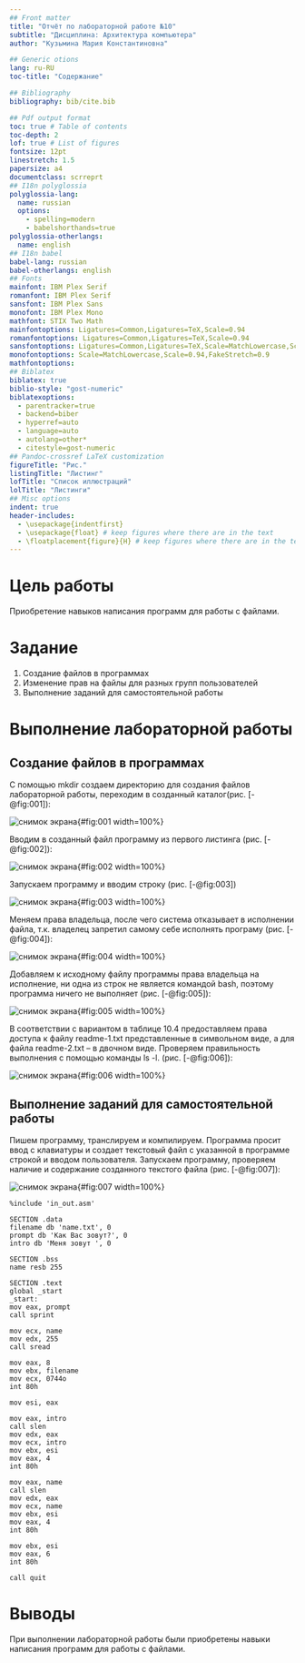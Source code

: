 ```yaml
---
## Front matter
title: "Отчёт по лабораторной работе №10"
subtitle: "Дисциплина: Архитектура компьютера"
author: "Кузьмина Мария Константиновна"

## Generic otions
lang: ru-RU
toc-title: "Содержание"

## Bibliography
bibliography: bib/cite.bib

## Pdf output format
toc: true # Table of contents
toc-depth: 2
lof: true # List of figures
fontsize: 12pt
linestretch: 1.5
papersize: a4
documentclass: scrreprt
## I18n polyglossia
polyglossia-lang:
  name: russian
  options:
	- spelling=modern
	- babelshorthands=true
polyglossia-otherlangs:
  name: english
## I18n babel
babel-lang: russian
babel-otherlangs: english
## Fonts
mainfont: IBM Plex Serif
romanfont: IBM Plex Serif
sansfont: IBM Plex Sans
monofont: IBM Plex Mono
mathfont: STIX Two Math
mainfontoptions: Ligatures=Common,Ligatures=TeX,Scale=0.94
romanfontoptions: Ligatures=Common,Ligatures=TeX,Scale=0.94
sansfontoptions: Ligatures=Common,Ligatures=TeX,Scale=MatchLowercase,Scale=0.94
monofontoptions: Scale=MatchLowercase,Scale=0.94,FakeStretch=0.9
mathfontoptions:
## Biblatex
biblatex: true
biblio-style: "gost-numeric"
biblatexoptions:
  - parentracker=true
  - backend=biber
  - hyperref=auto
  - language=auto
  - autolang=other*
  - citestyle=gost-numeric
## Pandoc-crossref LaTeX customization
figureTitle: "Рис."
listingTitle: "Листинг"
lofTitle: "Список иллюстраций"
lolTitle: "Листинги"
## Misc options
indent: true
header-includes:
  - \usepackage{indentfirst}
  - \usepackage{float} # keep figures where there are in the text
  - \floatplacement{figure}{H} # keep figures where there are in the text
---
```


# Цель работы

Приобретение навыков написания программ для работы с файлами.


# Задание

1. Создание файлов в программах
2. Изменение прав на файлы для разных групп пользователей
3. Выполнение заданий для самостоятельной работы



# Выполнение лабораторной работы

## Создание файлов в программах
С помощью mkdir создаем директорию для создания файлов лабораторной работы, переходим в созданный каталог(рис. [-@fig:001]):

![снимок экрана](image/1.jpg){#fig:001 width=100%}


Вводим в созданный файл программу из первого листинга  (рис. [-@fig:002]):

![снимок экрана](image/2.jpg){#fig:002 width=100%} 

Запускаем программу и вводим строку (рис. [-@fig:003])

![снимок экрана](image/3.jpg){#fig:003 width=100%} 

Меняем права владельца, после чего система отказывает в исполнении файла, т.к. владелец запретил самому себе исполнять програму (рис. [-@fig:004]):
 
![снимок экрана](image/4.jpg){#fig:004 width=100%}

Добавляем к исходному файлу программы права владельца на исполнение, ни одна из строк не является командой bash, поэтому программа ничего не выполняет (рис. [-@fig:005]):
 
![снимок экрана](image/5.jpg){#fig:005 width=100%}


В соответствии с вариантом в таблице 10.4 предоставляем права доступа к файлу readme-1.txt представленные в символьном виде, а для файла readme-2.txt – в двочном виде.
Проверяем правильность выполнения с помощью команды ls -l. (рис. [-@fig:006]):

![снимок экрана](image/6.jpg){#fig:006 width=100%}

## Выполнение заданий для самостоятельной работы

Пишем программу, транслируем и компилируем. Программа просит ввод с клавиатуры и создает текстовый файл с указанной в программе строкой и вводом пользователя. Запускаем программу, проверяем наличие и содержание созданного текстого файла (рис. [-@fig:007]):

![снимок экрана](image/7.jpg){#fig:007 width=100%}


```
%include 'in_out.asm'

SECTION .data
filename db 'name.txt', 0
prompt db 'Как Вас зовут?', 0
intro db 'Меня зовут ', 0

SECTION .bss
name resb 255

SECTION .text
global _start
_start:
mov eax, prompt
call sprint

mov ecx, name
mov edx, 255
call sread

mov eax, 8
mov ebx, filename
mov ecx, 0744o
int 80h

mov esi, eax

mov eax, intro
call slen
mov edx, eax
mov ecx, intro
mov ebx, esi
mov eax, 4
int 80h

mov eax, name
call slen
mov edx, eax
mov ecx, name
mov ebx, esi
mov eax, 4
int 80h

mov ebx, esi
mov eax, 6
int 80h

call quit
```

# Выводы

При выполнении лабораторной работы были приобретены навыки написания программ для работы с файлами.
